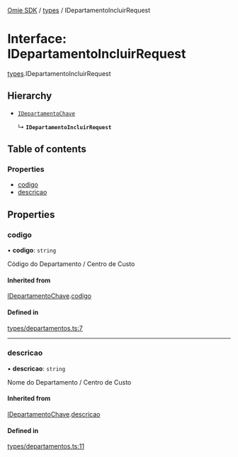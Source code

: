 [Omie SDK](../README.md) / [types](../modules/types.md) / IDepartamentoIncluirRequest

# Interface: IDepartamentoIncluirRequest

[types](../modules/types.md).IDepartamentoIncluirRequest

## Hierarchy

- [`IDepartamentoChave`](types.IDepartamentoChave.md)

  ↳ **`IDepartamentoIncluirRequest`**

## Table of contents

### Properties

- [codigo](types.IDepartamentoIncluirRequest.md#codigo)
- [descricao](types.IDepartamentoIncluirRequest.md#descricao)

## Properties

### codigo

• **codigo**: `string`

Código do Departamento / Centro de Custo

#### Inherited from

[IDepartamentoChave](types.IDepartamentoChave.md).[codigo](types.IDepartamentoChave.md#codigo)

#### Defined in

[types/departamentos.ts:7](https://github.com/lucas-bogos/omie-sdk/blob/fa631c8/src/types/departamentos.ts#L7)

___

### descricao

• **descricao**: `string`

Nome do Departamento / Centro de Custo

#### Inherited from

[IDepartamentoChave](types.IDepartamentoChave.md).[descricao](types.IDepartamentoChave.md#descricao)

#### Defined in

[types/departamentos.ts:11](https://github.com/lucas-bogos/omie-sdk/blob/fa631c8/src/types/departamentos.ts#L11)
